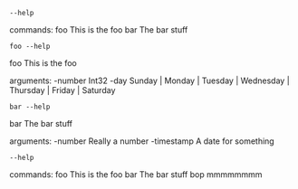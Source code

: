 ```
--help
```

commands:
  foo              This is the foo
  bar              The bar stuff


```
foo --help
```

foo                This is the foo

arguments:
  -number          Int32
  -day             Sunday | Monday | Tuesday | Wednesday | Thursday | Friday | Saturday


```
bar --help
```

bar                The bar stuff

arguments:
  -number          Really a number
  -timestamp       A date for something


```
--help
```

commands:
  foo              This is the foo
  bar              The bar stuff
  bop              mmmmmmmm


